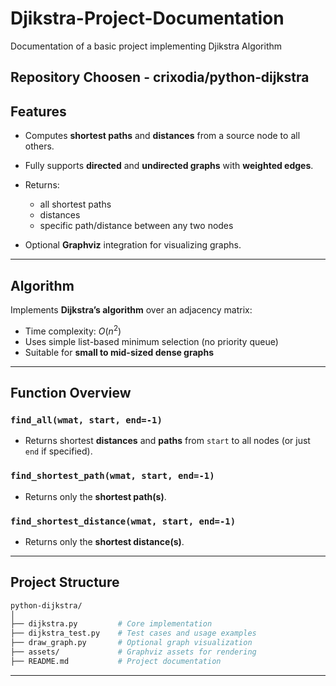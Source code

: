 # Djikstra-Project-Documentation
Documentation of a basic project implementing Djikstra Algorithm

## Repository Choosen -  **crixodia/python‑dijkstra**

## Features

* Computes **shortest paths** and **distances** from a source node to all others.
* Fully supports **directed** and **undirected graphs** with **weighted edges**.
* Returns:

  * all shortest paths
  * distances
  * specific path/distance between any two nodes
* Optional **Graphviz** integration for visualizing graphs.

---

## Algorithm

Implements **Dijkstra’s algorithm** over an adjacency matrix:

* Time complexity: $O(n^2)$
* Uses simple list-based minimum selection (no priority queue)
* Suitable for **small to mid-sized dense graphs**

---

## Function Overview

### `find_all(wmat, start, end=-1)`

* Returns shortest **distances** and **paths** from `start` to all nodes (or just `end` if specified).

### `find_shortest_path(wmat, start, end=-1)`

* Returns only the **shortest path(s)**.

### `find_shortest_distance(wmat, start, end=-1)`

* Returns only the **shortest distance(s)**.

---

## Project Structure

```bash
python-dijkstra/
│
├── dijkstra.py         # Core implementation
├── dijkstra_test.py    # Test cases and usage examples
├── draw_graph.py       # Optional graph visualization
├── assets/             # Graphviz assets for rendering
├── README.md           # Project documentation

```

---
